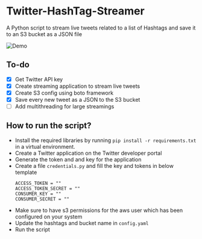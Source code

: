 # Twitter-HashTag-Streamer
A Python script to stream live tweets related to a list of Hashtags and save it to an S3 bucket as a JSON file

![Demo](demo.gif)

## To-do
 - [X] Get Twitter API key
 - [X] Create streaming application to stream live tweets
 - [X] Create S3 config using boto framework
 - [X] Save every new tweet as a JSON to the S3 bucket
 - [ ] Add multithreading for large streamings

## How to run the  script?

 - Install the required libraries by running ```pip install -r requirements.txt``` in a virtual environment.
 - Create a Twitter application on the Twitter developer portal
 - Generate the token and and key for the application
 - Create a file ```credentials.py``` and fill the key and tokens in below template
 	```
 	ACCESS_TOKEN = ""
	ACCESS_TOKEN_SECRET = ""
	CONSUMER_KEY = ""
	CONSUMER_SECRET = ""
 	```
 - Make sure to have s3 permissions for the aws user which has been configured on your system
 - Update the hashtags and bucket name in ```config.yaml```
 - Run the script

